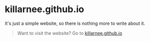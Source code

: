 # killarnee.github.io

It's just a simple website, so there is nothing more to write about it.

>Want to visit the website? Go to [killarnee.github.io](https://killarnee.github.io)
